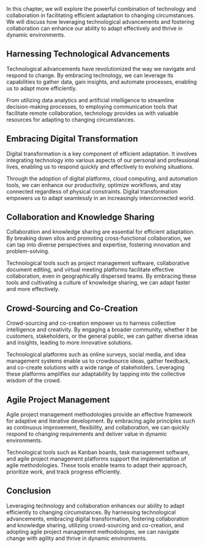 
In this chapter, we will explore the powerful combination of technology and collaboration in facilitating efficient adaptation to changing circumstances. We will discuss how leveraging technological advancements and fostering collaboration can enhance our ability to adapt effectively and thrive in dynamic environments.

Harnessing Technological Advancements
-------------------------------------

Technological advancements have revolutionized the way we navigate and respond to change. By embracing technology, we can leverage its capabilities to gather data, gain insights, and automate processes, enabling us to adapt more efficiently.

From utilizing data analytics and artificial intelligence to streamline decision-making processes, to employing communication tools that facilitate remote collaboration, technology provides us with valuable resources for adapting to changing circumstances.

Embracing Digital Transformation
--------------------------------

Digital transformation is a key component of efficient adaptation. It involves integrating technology into various aspects of our personal and professional lives, enabling us to respond quickly and effectively to evolving situations.

Through the adoption of digital platforms, cloud computing, and automation tools, we can enhance our productivity, optimize workflows, and stay connected regardless of physical constraints. Digital transformation empowers us to adapt seamlessly in an increasingly interconnected world.

Collaboration and Knowledge Sharing
-----------------------------------

Collaboration and knowledge sharing are essential for efficient adaptation. By breaking down silos and promoting cross-functional collaboration, we can tap into diverse perspectives and expertise, fostering innovation and problem-solving.

Technological tools such as project management software, collaborative document editing, and virtual meeting platforms facilitate effective collaboration, even in geographically dispersed teams. By embracing these tools and cultivating a culture of knowledge sharing, we can adapt faster and more effectively.

Crowd-Sourcing and Co-Creation
------------------------------

Crowd-sourcing and co-creation empower us to harness collective intelligence and creativity. By engaging a broader community, whether it be customers, stakeholders, or the general public, we can gather diverse ideas and insights, leading to more innovative solutions.

Technological platforms such as online surveys, social media, and idea management systems enable us to crowdsource ideas, gather feedback, and co-create solutions with a wide range of stakeholders. Leveraging these platforms amplifies our adaptability by tapping into the collective wisdom of the crowd.

Agile Project Management
------------------------

Agile project management methodologies provide an effective framework for adaptive and iterative development. By embracing agile principles such as continuous improvement, flexibility, and collaboration, we can quickly respond to changing requirements and deliver value in dynamic environments.

Technological tools such as Kanban boards, task management software, and agile project management platforms support the implementation of agile methodologies. These tools enable teams to adapt their approach, prioritize work, and track progress efficiently.

Conclusion
----------

Leveraging technology and collaboration enhances our ability to adapt efficiently to changing circumstances. By harnessing technological advancements, embracing digital transformation, fostering collaboration and knowledge sharing, utilizing crowd-sourcing and co-creation, and adopting agile project management methodologies, we can navigate change with agility and thrive in dynamic environments.
